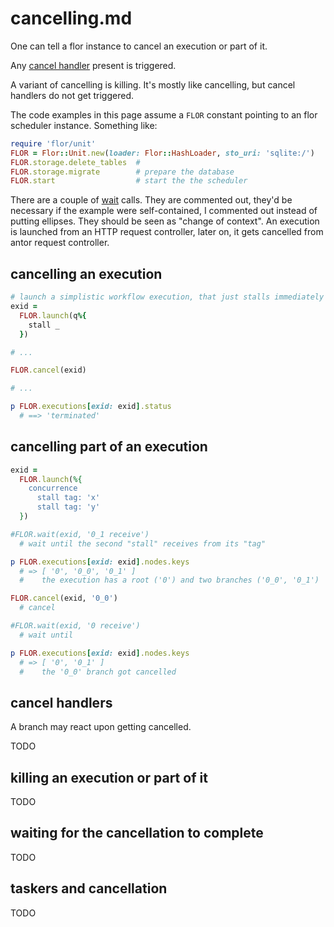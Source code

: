 
# cancelling.md

One can tell a flor instance to cancel an execution or part of it.

Any [cancel handler](on_cancel.md) present is triggered.

A variant of cancelling is killing. It's mostly like cancelling, but cancel handlers do not get triggered.

The code examples in this page assume a `FLOR` constant pointing to an flor scheduler instance. Something like:
```ruby
require 'flor/unit'
FLOR = Flor::Unit.new(loader: Flor::HashLoader, sto_uri: 'sqlite:/')
FLOR.storage.delete_tables  #
FLOR.storage.migrate        # prepare the database
FLOR.start                  # start the the scheduler
```

There are a couple of [wait](procedures/wait.md) calls. They are commented out, they'd be necessary if the example were self-contained, I commented out instead of putting ellipses. They should be seen as "change of context". An execution is launched from an HTTP request controller, later on, it gets cancelled from antor request controller.


## cancelling an execution

```ruby
# launch a simplistic workflow execution, that just stalls immediately
exid =
  FLOR.launch(q%{
    stall _
  })

# ...

FLOR.cancel(exid)

# ...

p FLOR.executions[exid: exid].status
  # ==> 'terminated'
```


## cancelling part of an execution

```ruby
exid =
  FLOR.launch(%{
    concurrence
      stall tag: 'x'
      stall tag: 'y'
  })

#FLOR.wait(exid, '0_1 receive')
  # wait until the second "stall" receives from its "tag"

p FLOR.executions[exid: exid].nodes.keys
  # => [ '0', '0_0', '0_1' ]
  #    the execution has a root ('0') and two branches ('0_0', '0_1')

FLOR.cancel(exid, '0_0')
  # cancel

#FLOR.wait(exid, '0 receive')
  # wait until

p FLOR.executions[exid: exid].nodes.keys
  # => [ '0', '0_1' ]
  #    the '0_0' branch got cancelled
```


## cancel handlers

A branch may react upon getting cancelled.

TODO


## killing an execution or part of it

TODO


## waiting for the cancellation to complete

TODO


## taskers and cancellation

TODO

